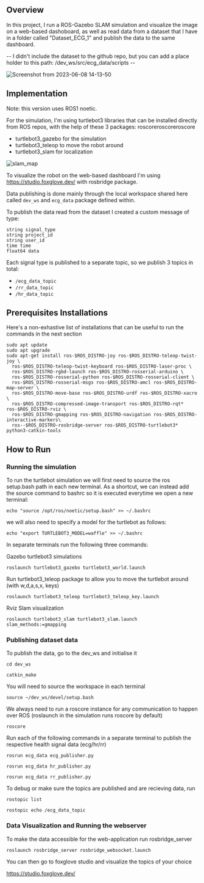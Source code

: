 ## Overview

In this project, I run a ROS-Gazebo SLAM simulation and visualize the image on a web-based dashoboard, as well as read data from a dataset that I have in a folder called "Dataset_ECG_1" and publish the data to the same dashboard.

-- I didn't include  the dataset to the github repo, but you can add a place holder to this path: /dev_ws/src/ecg_data/scripts -- 

![Screenshot from 2023-06-08 14-13-50](https://github.com/heba0/ROS_demo/assets/23173305/33eeab9e-2621-4bf6-b940-64628e79cdbb)

## Implementation

Note: this version uses ROS1 noetic.

For the simulation, I'm using turtlebot3 libraries that can be installed directly from ROS repos, with the help of these 3 packages: roscoreroscoreroscore
- turtlebot3_gazebo for the simulation
- turtlebot3_teleop to move the robot around
- turtlebot3_slam for localization

![slam_map](https://github.com/heba0/ROS_demo/assets/23173305/e181d672-b9d6-4905-a8f1-afcd538f6da2)


To visualize the robot on the web-based dashboard I'm using https://studio.foxglove.dev/  with rosbridge package.

Data publishing is done mainly through the local workspace shared here called ```dev_ws``` and ```ecg_data``` package defined within.

To publish the data read from the dataset I created a custom message of type:

```
string signal_type
string project_id
string user_id
time time
float64 data
```

Each signal type is published to a separate topic, so we publish 3 topics in total: 

- ```/ecg_data_topic```
- ```/rr_data_topic```
- ```/hr_data_topic```

## Prerequisites Installations

Here's a non-exhastive list of installations that can be useful to run the commands in the next section

```
sudo apt update
sudo apt upgrade
sudo apt-get install ros-$ROS_DISTRO-joy ros-$ROS_DISTRO-teleop-twist-joy \
  ros-$ROS_DISTRO-teleop-twist-keyboard ros-$ROS_DISTRO-laser-proc \
  ros-$ROS_DISTRO-rgbd-launch ros-$ROS_DISTRO-rosserial-arduino \
  ros-$ROS_DISTRO-rosserial-python ros-$ROS_DISTRO-rosserial-client \
  ros-$ROS_DISTRO-rosserial-msgs ros-$ROS_DISTRO-amcl ros-$ROS_DISTRO-map-server \
  ros-$ROS_DISTRO-move-base ros-$ROS_DISTRO-urdf ros-$ROS_DISTRO-xacro \
  ros-$ROS_DISTRO-compressed-image-transport ros-$ROS_DISTRO-rqt* ros-$ROS_DISTRO-rviz \
  ros-$ROS_DISTRO-gmapping ros-$ROS_DISTRO-navigation ros-$ROS_DISTRO-interactive-markers\
  ros--$ROS_DISTRO-rosbridge-server ros-$ROS_DISTRO-turtlebot3* python3-catkin-tools 
```

## How to Run

### Running the simulation

To run the turtlebot simulation we will first need to source the ros setup.bash path in each new terminal. As a shortcut, we can instead add the source command to bashrc so it is executed everytime we open a new terminal: 


```
echo "source /opt/ros/noetic/setup.bash" >> ~/.bashrc 
```


we will also need to specify a model for the turtlebot as follows: 
 
```
echo "export TURTLEBOT3_MODEL=waffle" >> ~/.bashrc
```


In separate terminals run the following three commands:

Gazebo turtlebot3 simulations

```
roslaunch turtlebot3_gazebo turtlebot3_world.launch
```


Run turtlebot3_teleop package to allow you to move the turtlebot around (with w,d,a,s,x, keys)

```
roslaunch turtlebot3_teleop turtlebot3_teleop_key.launch
```


Rviz Slam visualization 

```
roslaunch turtlebot3_slam turtlebot3_slam.launch slam_methods:=gmapping
```


### Publishing dataset data

To publish the data, go to the dev_ws and initialise it

```
cd dev_ws
```

```
catkin_make
```


You will need to source the workspace in each terminal

```
source ~/dev_ws/devel/setup.bash
```


We always need to run a roscore instance for any communication to happen over ROS (roslaunch in the simulation runs roscore by default)

```
roscore
```


Run each of the following commands in a separate terminal to publish the respective health signal data (ecg/hr/rr)

```
rosrun ecg_data ecg_publisher.py
```

```
rosrun ecg_data hr_publisher.py
```

```
rosrun ecg_data rr_publisher.py
```
   
   
To debug or make sure the topics are published and are recieving data, run

```
rostopic list
```

```
rostopic echo /ecg_data_topic
```

### Data Visualization and Running the webserver 

To make the data accessible for the web-application run rosbridge_server

```
roslaunch rosbridge_server rosbridge_websocket.launch
```


You can then go to foxglove studio and visualize the topics of your choice

https://studio.foxglove.dev/



